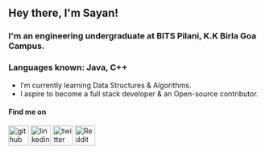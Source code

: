 ## Hey there, I'm **Sayan**! 

### I'm an engineering undergraduate at BITS Pilani, K.K Birla Goa Campus. 

### Languages known: Java, C++

- I’m currently learning Data Structures & Algorithms.
- I aspire to become a full stack developer & an Open-source contributor.

#### Find me on 
[<img src='https://cdn.jsdelivr.net/npm/simple-icons@3.0.1/icons/github.svg' alt='github' height='40'>](https://github.com/sayawn) [<img src='https://cdn.jsdelivr.net/npm/simple-icons@3.0.1/icons/linkedin.svg' alt='linkedin' height='40'>](https://www.linkedin.com/in/sayawn/)  [<img src='https://cdn.jsdelivr.net/npm/simple-icons@3.0.1/icons/twitter.svg' alt='twitter' height='40'>](https://twitter.com/sayawn_)  [<img src='https://cdn.jsdelivr.net/npm/simple-icons@3.0.1/icons/reddit.svg' alt='Reddit' height='40'>](https://www.reddit.com/user/sayawn_)  
 
